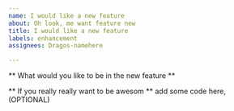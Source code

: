 ```yaml
---
name: I would like a new feature
about: Oh look, me want feature new
title: I would like a new feature
labels: enhancement
assignees: Dragos-namehere

---
```


** What would you like to be in the new feature **

** If you really really want to be awesom **
add some code here, (OPTIONAL)
